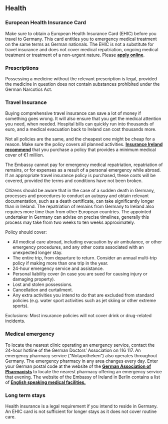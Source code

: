 ## Health

### **European Health Insurance Card**

Make sure to obtain a European Health Insurance Card (EHIC) before you travel to Germany. This card entitles you to emergency medical treatment on the same terms as German nationals. The EHIC is not a substitute for travel insurance and does not cover medical repatriation, ongoing medical treatment or treatment of a non-urgent nature. Please [**apply online**](http://www.hse.ie/eng/services/list/1/schemes/EHIC/).

### **Prescriptions**

Possessing a medicine without the relevant prescription is legal, provided the medicine in question does not contain substances prohibited under the German Narcotics Act.

### **Travel Insurance**

Buying comprehensive travel insurance can save a lot of money if something goes wrong. It will also ensure that you get the medical attention you need, when needed. Hospital bills can quickly run into thousands of euro, and a medical evacuation back to Ireland can cost thousands more.

Not all policies are the same, and the cheapest one might be cheap for a reason. Make sure the policy covers all planned activities. [**Insurance Ireland recommend**](http://www.insuranceireland.eu/consumer-information/general-non-life-insurance/travel) that you purchase a policy that provides a minimum medical cover of €1 million.

The Embassy cannot pay for emergency medical repatriation, repatriation of remains, or for expenses as a result of a personal emergency while abroad. If an appropriate travel insurance policy is purchased, these costs will be covered, provided the terms and conditions have not been broken.

Citizens should be aware that in the case of a sudden death in Germany, processes and procedures to conduct an autopsy and obtain relevant documentation, such as a death certificate, can take significantly longer than in Ireland. The repatriation of remains from Germany to Ireland also requires more time than from other European countries. The appointed undertaker in Germany can advise on precise timelines, generally this process may take from two weeks to ten weeks approximately.

Policy should cover:

* All medical care abroad, including evacuation by air ambulance, or other emergency procedures, and any other costs associated with an unexpected longer stay.
* The entire trip, from departure to return. Consider an annual multi-trip policy if making more than one trip in the year.
* 24-hour emergency service and assistance.
* Personal liability cover (in case you are sued for causing injury or damaging property).
* Lost and stolen possessions.
* Cancellation and curtailment.
* Any extra activities you intend to do that are excluded from standard policies (e.g. water sport activities such as jet skiing or other extreme sports).

Exclusions: Most insurance policies will not cover drink or drug-related incidents.

### **Medical emergency**

To locate the nearest clinic operating an emergency service, contact the 24-hour hotline of the German Doctors’ Association on 116 117. An emergency pharmacy service (“Notapotheken”) also operates throughout Germany. The emergency pharmacy in any area changes every day. Enter your German postal code at the website of the [**German Association of Pharmacists**](http://www.aponet.de/service/notdienstapotheke-finden.html) to locate the nearest pharmacy offering an emergency service that evening. The website of the Embassy of Ireland in Berlin contains a list of [**English speaking medical facilities.**](https://www.ireland.ie/693/Updated-2016-English-speaking-doctors-Germany.pdf)

### **Long term stays**

Health insurance is a legal requirement if you intend to reside in Germany. An EHIC card is not sufficient for longer stays as it does not cover routine care.